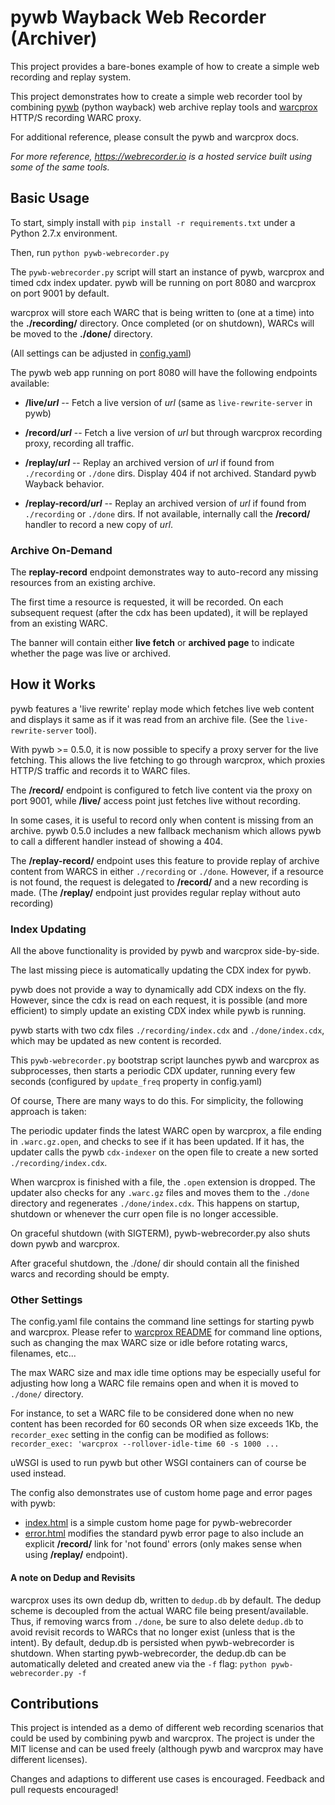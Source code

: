 pywb Wayback Web Recorder (Archiver)
======================================

This project provides a bare-bones example of how to create a simple web recording and replay system.

This project demonstrates how to create a simple web recorder tool by combining [pywb](https://github.com/ikreymer/pywb) (python wayback) web archive replay tools and [warcprox](https://github.com/internetarchive/warcprox) HTTP/S recording WARC proxy.

For additional reference, please consult the pywb and warcprox docs.

*For more reference, https://webrecorder.io is a hosted service built using some of the same tools.*


Basic Usage
-----------

To start, simply install with `pip install -r requirements.txt` under a Python 2.7.x environment.

Then, run `python pywb-webrecorder.py`

The `pywb-webrecorder.py` script will start an instance of pywb, warcprox and timed cdx index updater. 
pywb will be running on port 8080 and warcprox on port 9001 by default.

warcprox will store each WARC that is being written to (one at a time) into the **./recording/** directory. Once completed (or on shutdown), WARCs
will be moved to the **./done/** directory.

(All settings can be adjusted in [config.yaml](https://github.com/ikreymer/pywb-webrecorder/blob/master/config.yaml))


The pywb web app running on port 8080 will have the following endpoints available:


*  **/live/*url*** -- Fetch a live version of *url* (same as `live-rewrite-server` in pywb)

*  **/record/*url*** -- Fetch a live version of *url* but through warcprox recording proxy, recording all traffic.

*  **/replay/*url*** -- Replay an archived version of *url* if found from `./recording` or `./done` dirs. Display 404 if not archived. Standard pywb Wayback behavior.

*  **/replay-record/*url*** -- Replay an archived version of *url* if found from `./recording` or `./done` dirs. If not available, internally call the **/record/** handler to record a new copy of *url*.  

 
### Archive On-Demand

The **replay-record** endpoint demonstrates way to auto-record any missing resources from an existing archive.

The first time a resource is requested, it will be recorded. On each subsequent request (after the cdx has been updated), it will be replayed from an existing WARC.

The banner will contain either **live fetch** or **archived page** to indicate whether the page was live or archived.


How it Works
------------

pywb features a 'live rewrite' replay mode which fetches live web content and displays it same as if it was read from an archive file. (See the `live-rewrite-server` tool).

With pywb >= 0.5.0, it is now possible to specify a proxy server for the live fetching. This allows the live fetching to go through warcprox,
which proxies HTTP/S traffic and records it to WARC files.

The **/record/** endpoint is configured to fetch live content via the proxy on port 9001, while **/live/** access point just fetches live without recording.

In some cases, it is useful to record only when content is missing from an archive. pywb 0.5.0 includes a new fallback mechanism which allows
pywb to call a different handler instead of showing a 404.

The **/replay-record/** endpoint uses this feature to provide replay of archive content from WARCS in either `./recording` or `./done`. However, if a resource is not found, the request is delegated to **/record/** and a new recording is made.
(The **/replay/** endpoint just provides regular replay without auto recording)


### Index Updating

All the above functionality is provided by pywb and warcprox side-by-side.

The last missing piece is automatically updating the CDX index for pywb.

pywb does not provide a way to dynamically add CDX indexs on the fly. However, since the cdx is read on each request,
it is possible (and more efficient) to simply update an existing CDX index while pywb is running.

pywb starts with two cdx files `./recording/index.cdx` and `./done/index.cdx`, which may be updated as new content is recorded.

This `pywb-webrecorder.py` bootstrap script launches pywb and warcprox as subprocesses, then starts a periodic CDX updater, running
every few seconds (configured by `update_freq` property in config.yaml)

Of course, There are many ways to do this. For simplicity, the following approach is taken:

The periodic updater finds the latest WARC open by warcprox, a file ending in `.warc.gz.open`, and checks to see if it has been updated.
If it has, the updater calls the pywb `cdx-indexer` on the open file to create a new sorted `./recording/index.cdx`.

When warcprox is finished with a file, the `.open` extension is dropped. The updater also checks for any `.warc.gz` files and moves
them to the `./done` directory and regenerates `./done/index.cdx`. This happens on startup, shutdown or whenever the curr open file is no longer accessible.

On graceful shutdown (with SIGTERM), pywb-webrecorder.py also shuts down pywb and warcprox.

After graceful shutdown, the ./done/ dir should contain all the finished warcs and recording should be empty.

### Other Settings

The config.yaml file contains the command line settings for starting pywb and warcprox. Please refer to [warcprox README](https://github.com/internetarchive/warcprox/blob/master/README.rst) for command line options, such as changing the max WARC size or idle before rotating warcs, filenames, etc...

The max WARC size and max idle time options may be especially useful for adjusting how long a WARC file remains open and when it is moved
to `./done/` directory.

For instance, to set a WARC file to be considered done when no new content has been recorded for 60 seconds OR when size exceeds 1Kb, the
`recorder_exec` setting in the config can be modified as follows: `recorder_exec: 'warcprox --rollover-idle-time 60 -s 1000 ...`


uWSGI is used to run pywb but other WSGI containers can of course be used instead.

The config also demonstrates use of custom home page and error pages with pywb:
* [index.html](https://github.com/ikreymer/pywb-webrecorder/blob/master/html/index.html) is a simple custom home page for pywb-webrecorder
* [error.html](https://github.com/ikreymer/pywb-webrecorder/blob/master/html/error.html) modifies the standard pywb error page to also include an explicit **/record/** link for 'not found' errors (only makes sense when using **/replay/** endpoint).

#### A note on Dedup and Revisits

warcprox uses its own dedup db, written to `dedup.db` by default. The dedup scheme is decoupled from the actual WARC file being present/available. Thus, if removing warcs from `./done`, be sure to also delete `dedup.db` to avoid revisit records to WARCs that no longer
exist (unless that is the intent).
By default, dedup.db is persisted when pywb-webrecorder is shutdown.
When starting pywb-webrecorder, the dedup.db can be automatically deleted and created anew via the `-f` flag: `python pywb-webrecorder.py -f` 


## Contributions

This project is intended as a demo of different web recording scenarios that could be used by combining pywb and warcprox. The project is under the MIT license and can be used freely (although pywb and warcprox may have different licenses).

Changes and adaptions to different use cases is encouraged. Feedback and pull requests encouraged!
